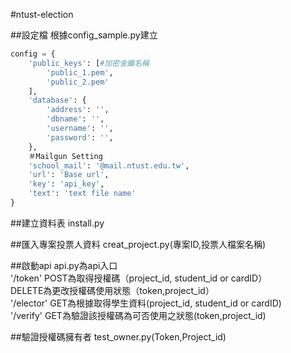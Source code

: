 #ntust-election

##設定檔
根據config_sample.py建立
```py
config = {
    'public_keys': [#加密金鑰名稱
        'public_1.pem',
        'public_2.pem'
    ],
    'database': {
        'address': '',
        'dbname': '',
        'username': '',
        'password': '',
    },
    ＃Mailgun Setting
    'school_mail': '@mail.ntust.edu.tw',
    'url': 'Base url',
    'key': 'api_key',
    'text': 'text file name'
}
```
##建立資料表
install.py

##匯入專案投票人資料
creat_project.py(專案ID,投票人檔案名稱)

##啟動api
api.py為api入口
<br>
'/token' POST為取得授權碼（project_id, student_id or cardID）<br>
         DELETE為更改授權碼使用狀態（token,project_id）<br>
'/elector' GET為根據取得學生資料(project_id, student_id or cardID)<br>
'/verify' GET為驗證該授權碼為可否使用之狀態(token,project_id)<br>

##驗證授權碼擁有者
test_owner.py(Token,Project_id)
